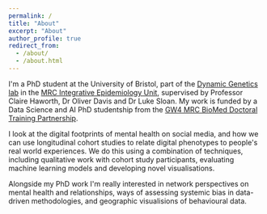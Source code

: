 ```yaml
---
permalink: /
title: "About"
excerpt: "About"
author_profile: true
redirect_from: 
  - /about/
  - /about.html
---
```


I'm a PhD student at the University of Bristol, part of the [Dynamic Genetics lab](https://dynamicgenetics.org/) in the [MRC Integrative Epidemiology Unit](http://www.bristol.ac.uk/integrative-epidemiology/), supervised by Professor Claire Haworth, Dr Oliver Davis and Dr Luke Sloan. My work is funded by a Data Science and AI PhD studentship from the [GW4 MRC BioMed Doctoral Training Partnership](https://www.gw4biomed.ac.uk/).

I look at the digital footprints of mental health on social media, and how we can use longitudinal cohort studies to relate digital phenotypes to people's real world experiences.  We do this using a combination of techniques, including qualitative work with cohort study participants, evaluating machine learning models and developing novel visualisations.  

Alongside my PhD work I'm really interested in network perspectives on mental health and relationships, ways of assessing systemic bias in data-driven methodologies, and geographic visualisions of behavioural data.  